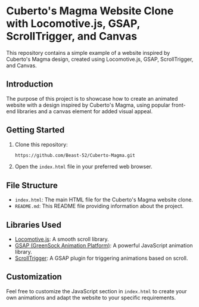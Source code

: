 # Cuberto's Magma Website Clone with Locomotive.js, GSAP, ScrollTrigger, and Canvas

This repository contains a simple example of a website inspired by Cuberto's Magma design, created using Locomotive.js, GSAP, ScrollTrigger, and Canvas.

## Introduction

The purpose of this project is to showcase how to create an animated website with a design inspired by Cuberto's Magma, using popular front-end libraries and a canvas element for added visual appeal.

## Getting Started

1. Clone this repository:

    ```bash
   https://github.com/Beast-52/Cuberto-Magma.git
    ```

2. Open the `index.html` file in your preferred web browser.

## File Structure

- `index.html`: The main HTML file for the Cuberto's Magma website clone.
- `README.md`: This README file providing information about the project.

## Libraries Used

- [Locomotive.js](https://github.com/locomotivemtl/locomotive-scroll): A smooth scroll library.
- [GSAP (GreenSock Animation Platform)](https://greensock.com/gsap/): A powerful JavaScript animation library.
- [ScrollTrigger](https://greensock.com/docs/v3/Plugins/ScrollTrigger): A GSAP plugin for triggering animations based on scroll.

## Customization

Feel free to customize the JavaScript section in `index.html` to create your own animations and adapt the website to your specific requirements.

